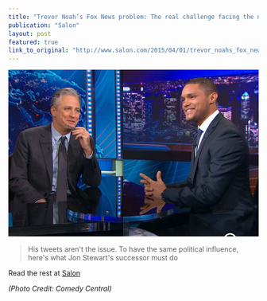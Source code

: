 ```yaml
---
title: "Trevor Noah’s Fox News problem: The real challenge facing the new “Daily Show” host"
publication: "Salon"
layout: post
featured: true
link_to_original: "http://www.salon.com/2015/04/01/trevor_noahs_fox_news_problem_the_real_challenge_facing_the_new_daily_show_host/"
---
```

![](/assets/img/stewart_noah.jpg)

> His tweets aren't the issue. To have the same political influence, here's what Jon Stewart's successor must do

Read the rest at [Salon](http://www.salon.com/2015/04/01/trevor_noahs_fox_news_problem_the_real_challenge_facing_the_new_daily_show_host/)

_(Photo Credit: Comedy Central)_
